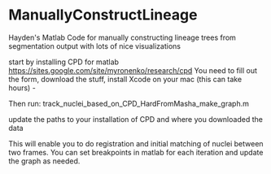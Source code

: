 # ManuallyConstructLineage
Hayden's Matlab Code for manually constructing lineage trees from segmentation output with lots of nice visualizations

start by installing CPD for matlab https://sites.google.com/site/myronenko/research/cpd You need to fill out the form, download the stuff, install Xcode on your mac (this can take hours) -

Then run: track_nuclei_based_on_CPD_HardFromMasha_make_graph.m

update the paths to your installation of CPD and where you downloaded the data

This will enable you to do registration and initial matching of nuclei between two frames. You can set breakpoints in matlab for each iteration and update the graph as needed.
